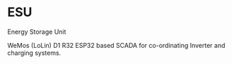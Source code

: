 # ESU
Energy Storage Unit

WeMos (LoLin) D1 R32 ESP32 based SCADA for co-ordinating Inverter and charging systems. 
